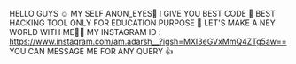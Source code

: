 HELLO GUYS ☺️ MY SELF ANON_EYES🥷
I GIVE YOU BEST CODE 🤠
BEST HACKING TOOL ONLY FOR EDUCATION PURPOSE 💯
LET'S MAKE A NEY WORLD WITH ME🤜🤛
MY INSTAGRAM ID : https://www.instagram.com/am.adarsh__?igsh=MXI3eGVxMmQ4ZTg5aw==
YOU CAN MESSAGE ME FOR ANY QUERY 👍
